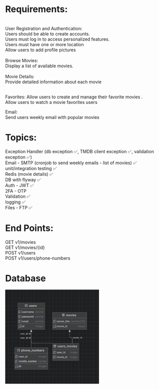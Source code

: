 <h1>Requirements:</h1></br>
User Registration and Authentication:</br>
Users should be able to create accounts.</br>
Users must log in to access personalized features.</br>
Users must have one or more location</br>
Allow users to add profile pictures</br>

 </br>
Browse Movies:</br>
Display a list of available movies.</br>
</br> 
Movie Details:</br>
Provide detailed information about each movie</br>

</br>

Favorites:
Allow users to create and manage their favorite movies .</br>
Allow users to watch a movie favorites users</br>

Email:</br>
Send users weekly email with popular movies</br>


<h1>Topics:</h1>
Exception Handler (db exception ✅, TMDB client exception ✅, validation exception ✅) </br>
Email - SMTP (cronjob to send weekly emails - list of movies) ✅ </br>
unit/integration testing ✅ </br>
Redis (movie details) ✅ </br>
DB with flyway ✅ </br>
Auth - JWT ✅ </br>
2FA - OTP </br>
Validation ✅ </br>
logging ✅ </br>
Files - FTP ✅ </br>

<h1>End Points:</h1>
GET v1/movies </br>
GET v1/movies/{id} </br>
POST v1/users </br>
POST v1/users/phone-numbers </br>

<h1>Database</h1>
<img src="dbDesign.png" width="300" height="300"> 


